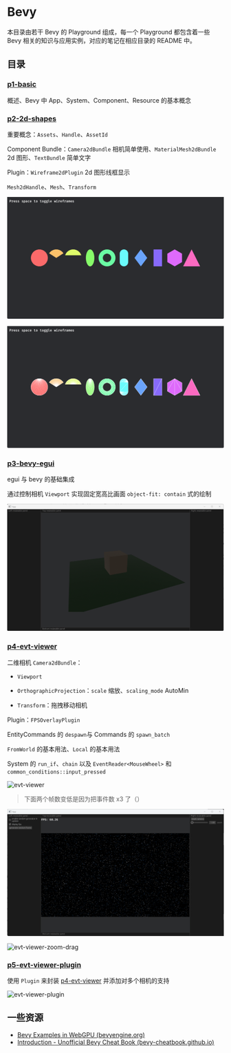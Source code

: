 # Bevy

本目录由若干 Bevy 的 Playground 组成，每一个 Playground 都包含着一些 Bevy 相关的知识与应用实例，对应的笔记在相应目录的 README 中。

## 目录

### [p1-basic](playgrounds/p1-basic/README.md)

概述、Bevy 中 App、System、Component、Resource 的基本概念

### [p2-2d-shapes](playgrounds/p2-2d-shapes/README.md)

重要概念：`Assets`、`Handle`、`AssetId`

Component Bundle：`Camera2dBundle` 相机简单使用、`MaterialMesh2dBundle` 2d 图形、`TextBundle` 简单文字

Plugin：`Wireframe2dPlugin` 2d 图形线框显示

`Mesh2dHandle`、`Mesh`、`Transform`

![image-20240928151411878](./playgrounds/p2-2d-shapes/assets/image-20240928151411878.png)

![image-20240928151405644](./playgrounds/p2-2d-shapes/assets/image-20240928151405644.png)

### [p3-bevy-egui](playgrounds/p3-bevy-egui/README.md)

egui 与 bevy 的基础集成

通过控制相机 `Viewport` 实现固定宽高比画面 `object-fit: contain` 式的绘制

![side-pannel-and-center-camera-fit-content](./playgrounds/p3-bevy-egui/assets/side-pannel-and-center-camera-fit-content.gif)

### [p4-evt-viewer](playgrounds/p4-evt-viewer/README.md)

二维相机 `Camera2dBundle`：

- `Viewport`

- `OrthographicProjection`：`scale` 缩放、`scaling_mode` AutoMin

- `Transform`：拖拽移动相机

Plugin：`FPSOverlayPlugin`

EntityCommands 的 `despawn`与 Commands 的 `spawn_batch`

`FromWorld` 的基本用法、`Local` 的基本用法

System 的 `run_if`、`chain` 以及 `EventReader<MouseWheel>` 和 `common_conditions::input_pressed`

![evt-viewer](./playgrounds/p4-evt-viewer/assets/evt-viewer.gif)

> 下面两个帧数变低是因为把事件数 x3 了（）

![evt-viewer-zoom](./playgrounds/p4-evt-viewer/assets/evt-viewer-zoom.gif)

![evt-viewer-zoom-drag](./playgrounds/p4-evt-viewer/assets/evt-viewer-zoom-drag.gif)

### [p5-evt-viewer-plugin](playgrounds/p5-evt-viewer-plugin/README.md)

使用 `Plugin` 来封装 [p4-evt-viewer](../p4-evt-viewer/README.md) 并添加对多个相机的支持

![evt-viewer-plugin](playgrounds/p5-evt-viewer-plugin/assets/evt-viewer-plugin.gif)

## 一些资源

- [Bevy Examples in WebGPU (bevyengine.org)](https://bevyengine.org/examples-webgpu/)
- [Introduction - Unofficial Bevy Cheat Book (bevy-cheatbook.github.io)](https://bevy-cheatbook.github.io/introduction.html)